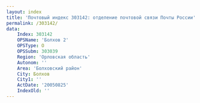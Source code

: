 ```yaml
---
layout: index
title: 'Почтовый индекс 303142: отделение почтовой связи Почты России'
permalink: /303142/
data:
    Index: 303142
    OPSName: 'Болхов 2'
    OPSType: О
    OPSSubm: 303039
    Region: 'Орловская область'
    Autonom: ''
    Area: 'Болховский район'
    City: Болхов
    City1: ''
    ActDate: '20050825'
    IndexOld: ''
---
```

